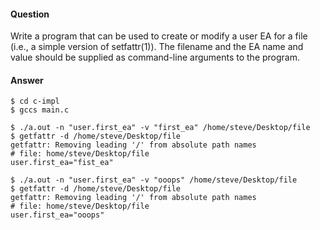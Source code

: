 #### Question

Write a program that can be used to create or modify a user EA for a file (i.e., 
a simple version of setfattr(1)). The filename and the EA name and value should 
be supplied as command-line arguments to the program.

#### Answer

```shell
$ cd c-impl
$ gccs main.c

$ ./a.out -n "user.first_ea" -v "first_ea" /home/steve/Desktop/file
$ getfattr -d /home/steve/Desktop/file
getfattr: Removing leading '/' from absolute path names
# file: home/steve/Desktop/file
user.first_ea="fist_ea"

$ ./a.out -n "user.first_ea" -v "ooops" /home/steve/Desktop/file 
$ getfattr -d /home/steve/Desktop/file
getfattr: Removing leading '/' from absolute path names
# file: home/steve/Desktop/file
user.first_ea="ooops"
```
